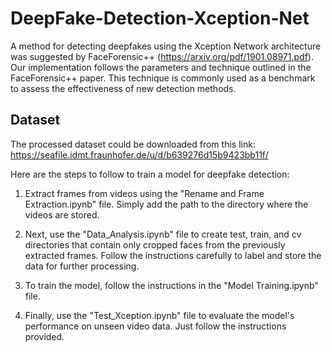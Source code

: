 # DeepFake-Detection-Xception-Net
A method for detecting deepfakes using the Xception Network architecture was suggested by FaceForensic++ (https://arxiv.org/pdf/1901.08971.pdf). Our implementation follows the parameters and technique outlined in the FaceForensic++ paper. This technique is commonly used as a benchmark to assess the effectiveness of new detection methods.

## Dataset
The processed dataset could be downloaded from this link: https://seafile.idmt.fraunhofer.de/u/d/b639276d15b9423bb11f/

Here are the steps to follow to train a model for deepfake detection:

1. Extract frames from videos using the "Rename and Frame Extraction.ipynb" file. Simply add the path to the directory where the videos are stored.
 
2. Next, use the "Data_Analysis.ipynb" file to create test, train, and cv directories that contain only cropped faces from the previously extracted frames. Follow the instructions carefully to label and store the data for further processing.
 
3. To train the model, follow the instructions in the "Model Training.ipynb" file.
 
4. Finally, use the "Test_Xception.ipynb" file to evaluate the model's performance on unseen video data. Just follow the instructions provided.
